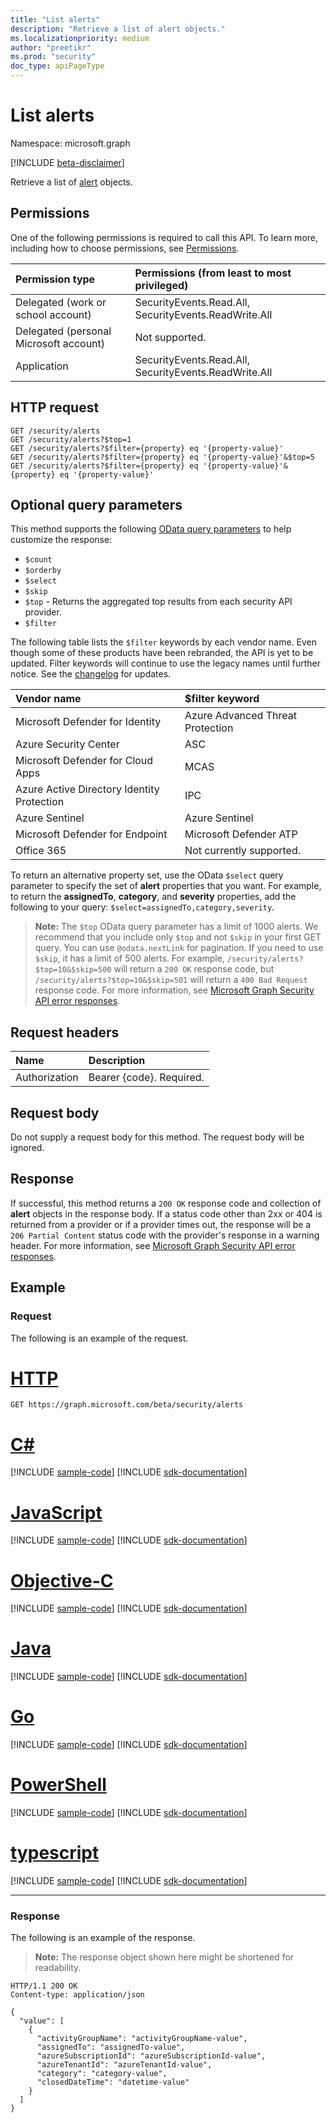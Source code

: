 ```yaml
---
title: "List alerts"
description: "Retrieve a list of alert objects."
ms.localizationpriority: medium
author: "preetikr"
ms.prod: "security"
doc_type: apiPageType
---
```


# List alerts

Namespace: microsoft.graph

 [!INCLUDE [beta-disclaimer](../../includes/beta-disclaimer.md)]

Retrieve a list of [alert](../resources/alert.md) objects.

## Permissions

One of the following permissions is required to call this API. To learn more, including how to choose permissions, see [Permissions](/graph/permissions-reference).

|Permission type      | Permissions (from least to most privileged)              |
|:--------------------|:---------------------------------------------------------|
|Delegated (work or school account) |  SecurityEvents.Read.All, SecurityEvents.ReadWrite.All  |
|Delegated (personal Microsoft account) |  Not supported.  |
|Application | SecurityEvents.Read.All, SecurityEvents.ReadWrite.All |

## HTTP request

<!-- { "blockType": "ignored" } -->

```http
GET /security/alerts
GET /security/alerts?$top=1
GET /security/alerts?$filter={property} eq '{property-value}'
GET /security/alerts?$filter={property} eq '{property-value}'&$top=5
GET /security/alerts?$filter={property} eq '{property-value}'&{property} eq '{property-value}'
```

## Optional query parameters

This method supports the following [OData query parameters](/graph/query-parameters) to help customize the response:

- `$count`
- `$orderby`
- `$select`
- `$skip`
- `$top` - Returns the aggregated top results from each security API provider.
- `$filter`

The following table lists the `$filter` keywords by each vendor name. Even though some of these products have been rebranded, the API is yet to be updated. Filter keywords will continue to use the legacy names until further notice. See the [changelog](https://developer.microsoft.com/graph/changelog) for updates.

| Vendor name      |$filter keyword|
|:----------|:----------|
| Microsoft Defender for Identity | Azure Advanced Threat Protection | 
| Azure Security Center | ASC |
| Microsoft Defender for Cloud Apps | MCAS |
| Azure Active Directory Identity Protection | IPC |
| Azure Sentinel | Azure Sentinel |
| Microsoft Defender for Endpoint | Microsoft Defender ATP |
| Office 365 |  Not currently supported. |

To return an alternative property set, use the OData `$select` query parameter to specify the set of **alert** properties that you want.  For example, to return the **assignedTo**, **category**, and **severity** properties, add the following to your query: `$select=assignedTo,category,severity`.

> **Note:** The `$top` OData query parameter has a limit of 1000 alerts. We recommend that you include only `$top` and not `$skip` in your first GET query. You can use `@odata.nextLink` for pagination. If you need to use `$skip`, it has a limit of 500 alerts. For example, `/security/alerts?$top=10&$skip=500` will return a `200 OK` response code, but `/security/alerts?$top=10&$skip=501` will return a `400 Bad Request` response code. For more information, see [Microsoft Graph Security API error responses](../resources/security-error-codes.md).

## Request headers

| Name      |Description|
|:----------|:----------|
| Authorization  | Bearer {code}. Required.|

## Request body

Do not supply a request body for this method. The request body will be ignored.

## Response

If successful, this method returns a `200 OK` response code and collection of **alert** objects in the response body. If a status code other than 2xx or 404 is returned from a provider or if a provider times out, the response will be a `206 Partial Content` status code with the provider's response in a warning header. For more information, see [Microsoft Graph Security API error responses](../resources/security-error-codes.md).

## Example

### Request

The following is an example of the request.

# [HTTP](#tab/http)
<!-- {
  "blockType": "request",
  "name": "get_alerts"
}-->

```msgraph-interactive
GET https://graph.microsoft.com/beta/security/alerts
```
# [C#](#tab/csharp)
[!INCLUDE [sample-code](../includes/snippets/csharp/get-alerts-csharp-snippets.md)]
[!INCLUDE [sdk-documentation](../includes/snippets/snippets-sdk-documentation-link.md)]

# [JavaScript](#tab/javascript)
[!INCLUDE [sample-code](../includes/snippets/javascript/get-alerts-javascript-snippets.md)]
[!INCLUDE [sdk-documentation](../includes/snippets/snippets-sdk-documentation-link.md)]

# [Objective-C](#tab/objc)
[!INCLUDE [sample-code](../includes/snippets/objc/get-alerts-objc-snippets.md)]
[!INCLUDE [sdk-documentation](../includes/snippets/snippets-sdk-documentation-link.md)]

# [Java](#tab/java)
[!INCLUDE [sample-code](../includes/snippets/java/get-alerts-java-snippets.md)]
[!INCLUDE [sdk-documentation](../includes/snippets/snippets-sdk-documentation-link.md)]

# [Go](#tab/go)
[!INCLUDE [sample-code](../includes/snippets/go/get-alerts-go-snippets.md)]
[!INCLUDE [sdk-documentation](../includes/snippets/snippets-sdk-documentation-link.md)]

# [PowerShell](#tab/powershell)
[!INCLUDE [sample-code](../includes/snippets/powershell/get-alerts-powershell-snippets.md)]
[!INCLUDE [sdk-documentation](../includes/snippets/snippets-sdk-documentation-link.md)]

# [typescript](#tab/typescript)
[!INCLUDE [sample-code](../includes/snippets/typescript/get-alerts-typescript-snippets.md)]
[!INCLUDE [sdk-documentation](../includes/snippets/snippets-sdk-documentation-link.md)]

---


### Response

The following is an example of the response.

>**Note:** The response object shown here might be shortened for readability.
<!-- {
  "blockType": "response",
  "truncated": true,
  "@odata.type": "microsoft.graph.alert",
  "isCollection": true
} -->

```http
HTTP/1.1 200 OK
Content-type: application/json

{
  "value": [
    {
      "activityGroupName": "activityGroupName-value",
      "assignedTo": "assignedTo-value",
      "azureSubscriptionId": "azureSubscriptionId-value",
      "azureTenantId": "azureTenantId-value",
      "category": "category-value",
      "closedDateTime": "datetime-value"
    }
  ]
}
```

<!-- uuid: 8fcb5dbc-d5aa-4681-8e31-b001d5168d79
2015-10-25 14:57:30 UTC -->
<!--
{
  "type": "#page.annotation",
  "description": "List alerts",
  "keywords": "",
  "section": "documentation",
  "tocPath": "",
  "suppressions": [
  ]
}
-->


